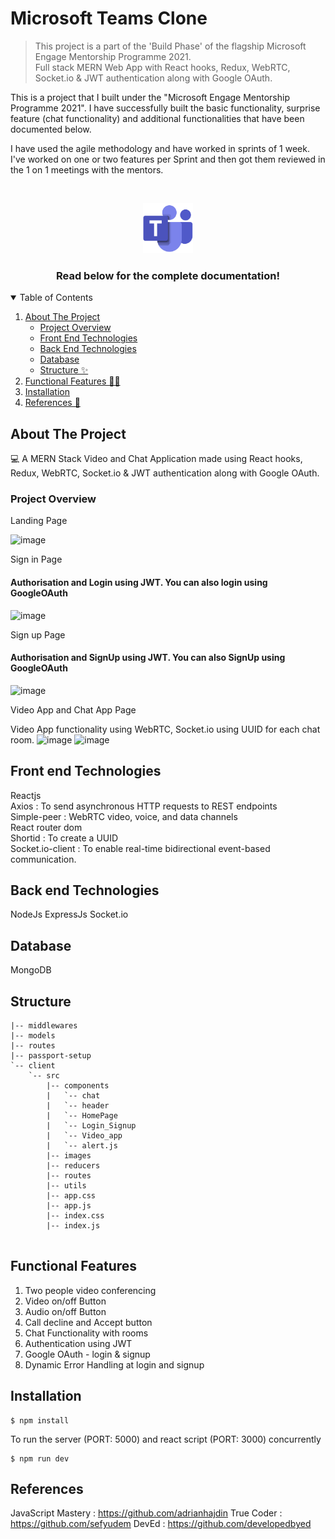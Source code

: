 
# Microsoft Teams Clone

> This project is a part of the 'Build Phase' of the flagship Microsoft Engage Mentorship Programme 2021. <br>
>Full stack MERN Web App with React hooks, Redux, WebRTC, Socket.io & JWT authentication along with Google OAuth.

This is a project that I built under the "Microsoft Engage Mentorship Programme 2021".
I have successfully built the basic functionality, surprise feature (chat functionality) and  additional functionalities that have been documented below. <br>

I have used the agile methodology and have worked in sprints of 1 week. I've worked on one or two features per Sprint and then got them reviewed in the 1 on 1 meetings with the mentors.

</details>

<!-- PROJECT LOGO -->
<br />
<p align="center">
  <a >
    <img src="./client/src/images/microsoft-teams-1.png" alt="Logo" width="80" height="80">
  </a>

  <h3 align="center">Read below for the complete documentation!</h3>


<!-- TABLE OF CONTENTS -->
<details open="open">
  <summary>Table of Contents</summary>
  <ol>
    <li>
      <a href="#about-the-project">About The Project</a>
      <ul>
        <li><a href="#project-overview">Project Overview </a></li>
        <li><a href="#front-end-technologies">Front End Technologies</a></li>
        <li><a href="#back-end-technologies">Back End Technologies</a></li>
        <li><a href="#database">Database</a></li>
        <li><a href="#structure">Structure ✨</a></li>
      </ul>
    </li>    
     <li>
      <a href="#functional-features">Functional Features 🌟✨</a>
    </li>
     <li>
      <a href="#installation">Installation </a>
    </li>
    <li>
      <a href="#references">References 📎</a>
    </li>
   
  </ol>
</details>

<!-- ABOUT THE PROJECT -->
## About The Project
💻 A MERN Stack Video and Chat Application made using React hooks, Redux, WebRTC, Socket.io & JWT authentication along with Google OAuth. 

### Project Overview
Landing Page 

![image](https://user-images.githubusercontent.com/69653249/125422803-3c59e358-5349-4906-8096-d95cfaf26780.png)

Sign in Page

#### Authorisation and Login using JWT. You can also login using GoogleOAuth

![image](https://user-images.githubusercontent.com/69653249/125208856-ae399f00-e2b2-11eb-94c4-68e43a7e55c0.png)

Sign up Page

#### Authorisation and SignUp using JWT. You can also SignUp using GoogleOAuth

![image](https://user-images.githubusercontent.com/69653249/125208863-bb568e00-e2b2-11eb-92c6-a59bcec9f7d5.png)

Video App and Chat App Page 

Video App functionality using WebRTC, Socket.io using UUID for each chat room.
![image](https://user-images.githubusercontent.com/69653249/125208897-e6d97880-e2b2-11eb-9539-bededec4f4cb.png)
![image](https://user-images.githubusercontent.com/69653249/125208913-083a6480-e2b3-11eb-952b-f986a675f175.png)

## Front end Technologies

 Reactjs <br>
 Axios : To send asynchronous HTTP requests to REST endpoints <br>
 Simple-peer : WebRTC video, voice, and data channels <br>
 React router dom <br> 
 Shortid : To create a UUID <br>
 Socket.io-client : To enable real-time bidirectional event-based communication. <br>

## Back end Technologies

NodeJs
ExpressJs
Socket.io

## Database 
MongoDB

## Structure

```
|-- middlewares
|-- models 
|-- routes
|-- passport-setup
`-- client
    `-- src 
        |-- components
        |   `-- chat 
        |   `-- header
        |   `-- HomePage
        |   `-- Login_Signup
        |   `-- Video_app
        |   `-- alert.js   
        |-- images
        |-- reducers
        |-- routes
        |-- utils
        |-- app.css
        |-- app.js
        |-- index.css
        |-- index.js
        
```

## Functional Features

 1. Two people video conferencing
 2. Video on/off Button
 3. Audio on/off Button
 4. Call decline and Accept button
 5. Chat Functionality with rooms
 6. Authentication using JWT
 7. Google OAuth - login & signup
 8. Dynamic Error Handling at login and signup

## Installation

```
$ npm install
```
To run the server (PORT: 5000) and react script (PORT: 3000) concurrently
```
$ npm run dev
```

## References

 JavaScript Mastery  :  https://github.com/adrianhajdin
 True Coder  :  https://github.com/sefyudem
 DevEd  :  https://github.com/developedbyed

